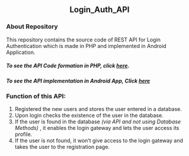 <h2 align ="center"> Login_Auth_API </h2>

### About Repository

This repository contains the source code of REST API for Login Authentication which is made in PHP and implemented in Android Application.

##### To see the API Code formation in PHP, click [here][API].
##### To see the API implementation in Android App, Click [here][Android]


### Function of this API:
1. Registered the new users and stores the user entered in a database.
2. Upon login checks the existence of the user in the database.
3. If the user is found in the database _(via API and not using Database Methods)_ , it enables the login gateway and lets the user access its profile.
4. If the user is not found, it won’t give access to the login gateway and takes the user to the registration page.


[API]:https://github.com/Akshit6828/Login_Auth_API/tree/master/API
[Android]:https://github.com/Akshit6828/Login_Auth_API/blob/master/app/src/main/java/com/akshit/mytestingwebservices/MainActivity.java

